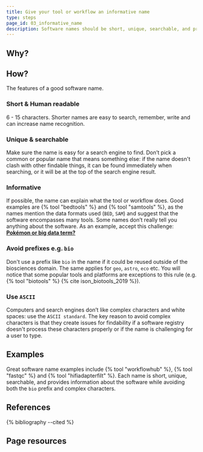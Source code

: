 ```yaml
---
title: Give your tool or workflow an informative name
type: steps
page_id: 03_informative_name
description: Software names should be short, unique, searchable, and provide info about the software while avoiding a prefix (e.g. `bio`) and complex characters.
---
```



## Why?



## How?

The features of a good software name.

### Short & Human readable

6 - 15 characters. Shorter names are easy to search, remember, 
write and can increase name recognition.

### Unique & searchable

Make sure the name is easy for a search engine to find. Don’t pick a 
common or popular name that means something else: if the name doesn't 
clash with other findable things, it can be found immediately when searching, 
or it will be at the top of the search engine result.

### Informative

If possible, the name can explain what the tool or workflow does. 
Good examples are {% tool "bedtools" %} and {% tool "samtools" %}, 
as the names mention the data formats used (`BED`, `SAM`) and suggest 
that the software encompasses many tools. Some names don’t really tell 
you anything about the software. As an example, accept this challenge: 
[**Pokémon or big data term?**](http://pixelastic.github.io/pokemonorbigdata/)

### Avoid prefixes e.g. `bio`

Don't use a prefix like `bio` in the name if it could be reused outside 
of the biosciences domain. The same applies for `geo`, `astro`, `eco` etc. 
You will notice that some popular tools and platforms are exceptions to 
this rule (e.g. {% tool "biotools" %} {% cite ison_biotools_2019 %}).

### Use `ASCII`

Computers and search engines don’t like complex characters and white spaces: 
use the `ASCII standard`. The key reason to avoid complex characters is that 
they create issues for findability if a software registry doesn't process these 
characters properly or if the name is challenging for a user to type.


## Examples

Great software name examples include {% tool "workflowhub" %}, {% tool "fastqc" %} 
and {% tool "hifiadapterfilt" %}. Each name is short, unique, searchable, and 
provides information about the software while avoiding both the `bio` prefix 
and complex characters.


## References

{% bibliography --cited %}


## Page resources

